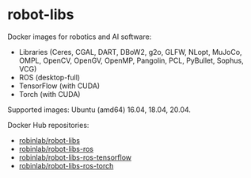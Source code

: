 # robot-libs

Docker images for robotics and AI software:
* Libraries (Ceres, CGAL, DART, DBoW2, g2o, GLFW, NLopt, MuJoCo, OMPL, OpenCV, OpenGV, OpenMP, Pangolin, PCL, PyBullet, Sophus, VCG)
* ROS (desktop-full)
* TensorFlow (with CUDA)
* Torch (with CUDA)

Supported images: Ubuntu (amd64) 16.04, 18.04, 20.04.

Docker Hub repositories:
* [robinlab/robot-libs](https://hub.docker.com/r/robinlab/robot-libs/tags)
* [robinlab/robot-libs-ros](https://hub.docker.com/r/robinlab/robot-libs-ros/tags)
* [robinlab/robot-libs-ros-tensorflow](https://hub.docker.com/r/robinlab/robot-libs-ros-tensorflow/tags)
* [robinlab/robot-libs-ros-torch](https://hub.docker.com/r/robinlab/robot-libs-ros-torch/tags)
